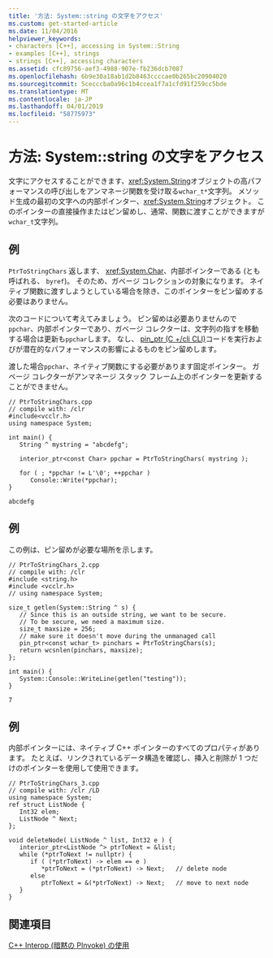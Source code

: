 ```yaml
---
title: '方法: System::string の文字をアクセス'
ms.custom: get-started-article
ms.date: 11/04/2016
helpviewer_keywords:
- characters [C++], accessing in System::String
- examples [C++], strings
- strings [C++], accessing characters
ms.assetid: cfc89756-aef3-4988-907e-fb236dcb7087
ms.openlocfilehash: 6b9e30a18ab1d2b8463ccccae0b265bc20904020
ms.sourcegitcommit: 5cecccba0a96c1b4ccea1f7a1cfd91f259cc5bde
ms.translationtype: MT
ms.contentlocale: ja-JP
ms.lasthandoff: 04/01/2019
ms.locfileid: "58775973"
---
```

# <a name="how-to-access-characters-in-a-systemstring"></a>方法: System::string の文字をアクセス

文字にアクセスすることができます、<xref:System.String>オブジェクトの高パフォーマンスの呼び出しをアンマネージ関数を受け取る`wchar_t*`文字列。 メソッド生成の最初の文字への内部ポインター、<xref:System.String>オブジェクト。 このポインターの直接操作またはピン留めし、通常、関数に渡すことができますが`wchar_t`文字列。

## <a name="example"></a>例

`PtrToStringChars` 返します、 <xref:System.Char>、内部ポインターである (とも呼ばれる、 `byref`)。 そのため、ガベージ コレクションの対象になります。 ネイティブ関数に渡すしようとしている場合を除き、このポインターをピン留めする必要はありません。

次のコードについて考えてみましょう。  ピン留めは必要ありませんので`ppchar`、内部ポインターであり、ガベージ コレクターは、文字列の指すを移動する場合は更新も`ppchar`します。 なし、 [pin_ptr (C +/cli CLI)](../extensions/pin-ptr-cpp-cli.md)コードを実行およびが潜在的なパフォーマンスの影響によるものをピン留めします。

渡した場合`ppchar`、ネイティブ関数にする必要があります固定ポインター。 ガベージ コレクターがアンマネージ スタック フレーム上のポインターを更新することができません。

```
// PtrToStringChars.cpp
// compile with: /clr
#include<vcclr.h>
using namespace System;

int main() {
   String ^ mystring = "abcdefg";

   interior_ptr<const Char> ppchar = PtrToStringChars( mystring );

   for ( ; *ppchar != L'\0'; ++ppchar )
      Console::Write(*ppchar);
}
```

```Output
abcdefg
```

## <a name="example"></a>例

この例は、ピン留めが必要な場所を示します。

```
// PtrToStringChars_2.cpp
// compile with: /clr
#include <string.h>
#include <vcclr.h>
// using namespace System;

size_t getlen(System::String ^ s) {
   // Since this is an outside string, we want to be secure.
   // To be secure, we need a maximum size.
   size_t maxsize = 256;
   // make sure it doesn't move during the unmanaged call
   pin_ptr<const wchar_t> pinchars = PtrToStringChars(s);
   return wcsnlen(pinchars, maxsize);
};

int main() {
   System::Console::WriteLine(getlen("testing"));
}
```

```Output
7
```

## <a name="example"></a>例

内部ポインターには、ネイティブ C++ ポインターのすべてのプロパティがあります。 たとえば、リンクされているデータ構造を確認し、挿入と削除が 1 つだけのポインターを使用して使用できます。

```
// PtrToStringChars_3.cpp
// compile with: /clr /LD
using namespace System;
ref struct ListNode {
   Int32 elem;
   ListNode ^ Next;
};

void deleteNode( ListNode ^ list, Int32 e ) {
   interior_ptr<ListNode ^> ptrToNext = &list;
   while (*ptrToNext != nullptr) {
      if ( (*ptrToNext) -> elem == e )
         *ptrToNext = (*ptrToNext) -> Next;   // delete node
      else
         ptrToNext = &(*ptrToNext) -> Next;   // move to next node
   }
}
```

## <a name="see-also"></a>関連項目

[C++ Interop (暗黙の PInvoke) の使用](../dotnet/using-cpp-interop-implicit-pinvoke.md)
